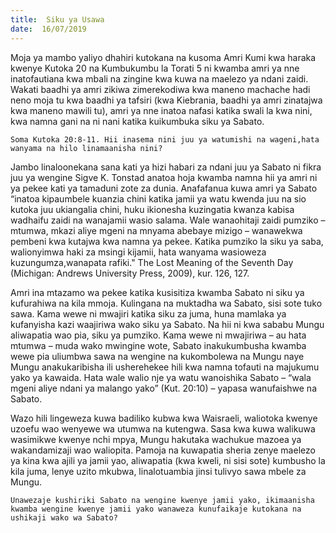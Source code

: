 ```yaml
---
title:  Siku ya Usawa
date:  16/07/2019
---
```


Moja ya mambo yaliyo dhahiri kutokana na kusoma Amri Kumi kwa haraka kwenye Kutoka 20 na Kumbukumbu la Torati 5 ni kwamba amri ya nne inatofautiana kwa mbali na zingine kwa kuwa na maelezo ya ndani zaidi. Wakati baadhi ya amri zikiwa zimerekodiwa kwa maneno machache hadi neno moja tu kwa baadhi ya tafsiri (kwa Kiebrania, baadhi ya amri zinatajwa kwa maneno mawili tu), amri ya nne inatoa nafasi katika swali la kwa nini, kwa namna gani na ni nani katika kuikumbuka siku ya Sabato.

`Soma Kutoka 20:8-11. Hii inasema nini juu ya watumishi na wageni,hata wanyama na hilo linamaanisha nini?`

Jambo linaloonekana sana kati ya hizi habari za ndani juu ya Sabato ni fikra juu ya wengine Sigve K. Tonstad anatoa hoja kwamba namna hii ya amri ni ya pekee kati ya tamaduni zote za dunia. Anafafanua kuwa amri ya Sabato “inatoa kipaumbele kuanzia chini katika jamii ya watu kwenda juu na sio kutoka juu ukiangalia chini, huku ikionesha kuzingatia kwanza kabisa wadhaifu zaidi na wanajamii wasio salama. Wale wanaohitaji zaidi pumziko – mtumwa, mkazi aliye mgeni na mnyama abebaye mizigo – wanawekwa pembeni kwa kutajwa kwa namna ya pekee. Katika pumziko la siku ya saba, walionyimwa haki za msingi kijamii, hata wanyama wasioweza kuzungumza,wanapata rafiki." The Lost Meaning of the Seventh Day (Michigan: Andrews University Press, 2009), kur. 126, 127.

Amri ina mtazamo wa pekee katika kusisitiza kwamba Sabato ni siku ya kufurahiwa na kila mmoja. Kulingana na muktadha wa Sabato, sisi sote tuko sawa. Kama wewe ni mwajiri katika siku za juma, huna mamlaka ya kufanyisha kazi waajiriwa wako siku ya Sabato. Na hii ni kwa sababu Mungu aliwapatia wao pia, siku ya pumziko. Kama wewe ni mwajiriwa – au hata mtumwa – muda wako mwingine wote, Sabato inakukumbusha kwamba wewe pia uliumbwa sawa na wengine na kukombolewa na Mungu naye Mungu anakukaribisha ili usherehekee hili kwa namna tofauti na majukumu yako ya kawaida. Hata wale walio nje ya watu wanoishika Sabato – “wala mgeni aliye ndani ya malango yako” (Kut. 20:10) – yapasa wanufaishwe na Sabato.

Wazo hili lingeweza kuwa badiliko kubwa kwa Waisraeli, waliotoka kwenye uzoefu wao wenyewe wa utumwa na kutengwa. Sasa kwa kuwa walikuwa wasimikwe kwenye nchi mpya, Mungu hakutaka wachukue mazoea ya wakandamizaji wao waliopita. Pamoja na kuwapatia sheria zenye maelezo ya kina kwa ajili ya jamii yao, aliwapatia (kwa kweli, ni sisi sote) kumbusho la kila juma, lenye uzito mkubwa, linalotuambia jinsi tulivyo sawa mbele za Mungu.

`Unawezaje kushiriki Sabato na wengine kwenye jamii yako, ikimaanisha kwamba wengine kwenye jamii yako wanaweza kunufaikaje kutokana na ushikaji wako wa Sabato?`